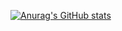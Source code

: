 [![Anurag's GitHub stats](https://github-readme-stats.vercel.app/api?username=Or1x&theme=dracula)](https://github.com/anuraghazra/github-readme-stats)

